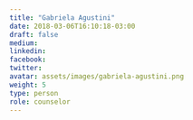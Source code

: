 ```yaml
---
title: "Gabriela Agustini"
date: 2018-03-06T16:10:18-03:00
draft: false
medium:
linkedin:
facebook:
twitter:
avatar: assets/images/gabriela-agustini.png
weight: 5
type: person
role: counselor
---
```

